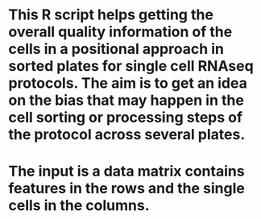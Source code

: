 # This R script helps getting the overall quality information of the cells in a positional approach in sorted plates for single cell RNAseq protocols. The aim is to get an idea on the bias that may happen in the cell sorting or processing steps of the protocol across several plates.
# The input is a data matrix contains features in the rows and the single cells in the columns.
